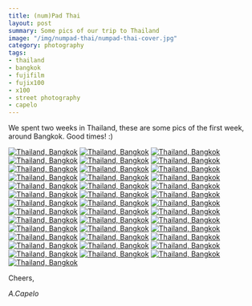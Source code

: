 ```yaml
---
title: (num)Pad Thai
layout: post
summary: Some pics of our trip to Thailand
image: "/img/numpad-thai/numpad-thai-cover.jpg"
category: photography
tags:
- thailand
- bangkok
- fujifilm
- fujix100
- x100
- street photography
- capelo
---
```


We spent two weeks in Thailand, these are some pics of the first week, around Bangkok. Good times! :)

<a href="https://www.flickr.com/photos/acapelo/26864386060/in/photostream" target="_blank" title="Thailand, Bangkok"><img src="https://farm8.staticflickr.com/7162/26864386060_d1daf0aedd_c.jpg" alt="Thailand, Bangkok"></a>
<a href="https://www.flickr.com/photos/acapelo/27070237991/in/photostream" target="_blank" title="Thailand, Bangkok"><img src="https://farm8.staticflickr.com/7088/27070237991_9abef50c9c_c.jpg" alt="Thailand, Bangkok"></a>
<a href="https://www.flickr.com/photos/acapelo/27138891425/in/photostream" target="_blank" title="Thailand, Bangkok"><img src="https://farm8.staticflickr.com/7587/27138891425_ba584e688f_c.jpg" alt="Thailand, Bangkok"></a>
<a href="https://www.flickr.com/photos/acapelo/26864370890/in/photostream" target="_blank" title="Thailand, Bangkok"><img src="https://farm8.staticflickr.com/7349/26864370890_07c3fb2488_c.jpg" alt="Thailand, Bangkok"></a>
<a href="https://www.flickr.com/photos/acapelo/26864365220/in/photostream" target="_blank" title="Thailand, Bangkok"><img src="https://farm8.staticflickr.com/7331/26864365220_d6b0e820ec_c.jpg" alt="Thailand, Bangkok"></a>
<a href="https://www.flickr.com/photos/acapelo/27070322331/in/photostream" target="_blank" title="Thailand, Bangkok"><img src="https://farm8.staticflickr.com/7439/27070322331_7686df5e82_c.jpg" alt="Thailand, Bangkok"></a>
<a href="https://www.flickr.com/photos/acapelo/26533096954/in/photostream" target="_blank" title="Thailand, Bangkok"><img src="https://farm8.staticflickr.com/7258/26533096954_99face8180_c.jpg" alt="Thailand, Bangkok"></a>
<a href="https://www.flickr.com/photos/acapelo/27070222341/in/photostream" target="_blank" title="Thailand, Bangkok"><img src="https://farm8.staticflickr.com/7154/27070222341_df2f51360b_c.jpg" alt="Thailand, Bangkok"></a>
<a href="https://www.flickr.com/photos/acapelo/27105255616/in/photostream" target="_blank" title="Thailand, Bangkok"><img src="https://farm8.staticflickr.com/7588/27105255616_f5639efdbd_c.jpg" alt="Thailand, Bangkok"></a>
<a href="https://www.flickr.com/photos/acapelo/27105244006/in/photostream" target="_blank" title="Thailand, Bangkok"><img src="https://farm8.staticflickr.com/7296/27105244006_b30003f77a_c.jpg" alt="Thailand, Bangkok"></a>
<a href="https://www.flickr.com/photos/acapelo/27070188151/in/photostream" target="_blank" title="Thailand, Bangkok"><img src="https://farm8.staticflickr.com/7575/27070188151_04188a5598_c.jpg" alt="Thailand, Bangkok"></a>
<a href="https://www.flickr.com/photos/acapelo/26864338620/in/photostream" target="_blank" title="Thailand, Bangkok"><img src="https://farm8.staticflickr.com/7416/26864338620_306fb5e622_c.jpg" alt="Thailand, Bangkok"></a>
<a href="https://www.flickr.com/photos/acapelo/27138828365/in/photostream" target="_blank" title="Thailand, Bangkok"><img src="https://farm8.staticflickr.com/7078/27138828365_ec9c1a8ae4_c.jpg" alt="Thailand, Bangkok"></a>
<a href="https://www.flickr.com/photos/acapelo/26534507493/in/photostream" target="_blank" title="Thailand, Bangkok"><img src="https://farm8.staticflickr.com/7588/26534507493_c01cf2f563_c.jpg" alt="Thailand, Bangkok"></a>
<a href="https://www.flickr.com/photos/acapelo/26532952734/in/photostream" target="_blank" title="Thailand, Bangkok"><img src="https://farm8.staticflickr.com/7180/26532952734_a09c1593a6_c.jpg" alt="Thailand, Bangkok"></a>
<a href="https://www.flickr.com/photos/acapelo/27138818935/in/photostream" target="_blank" title="Thailand, Bangkok"><img src="https://farm8.staticflickr.com/7517/27138818935_4d264ec14b_c.jpg" alt="Thailand, Bangkok"></a>
<a href="https://www.flickr.com/photos/acapelo/27043709632/in/photostream" target="_blank" title="Thailand, Bangkok"><img src="https://farm8.staticflickr.com/7276/27043709632_018b15e4f4_c.jpg" alt="Thailand, Bangkok"></a>
<a href="https://www.flickr.com/photos/acapelo/26532928744/in/photostream" target="_blank" title="Thailand, Bangkok"><img src="https://farm8.staticflickr.com/7310/26532928744_a3248c8d6f_c.jpg" alt="Thailand, Bangkok"></a>
<a href="https://www.flickr.com/photos/acapelo/27105335756/in/photostream" target="_blank" title="Thailand, Bangkok"><img src="https://farm8.staticflickr.com/7134/27105335756_f56c5f355b_c.jpg" alt="Thailand, Bangkok"></a>
<a href="https://www.flickr.com/photos/acapelo/27138954485/in/photostream" target="_blank" title="Thailand, Bangkok"><img src="https://farm8.staticflickr.com/7658/27138954485_9d5c7b5287_c.jpg" alt="Thailand, Bangkok"></a>
<a href="https://www.flickr.com/photos/acapelo/26533064974/in/photostream" target="_blank" title="Thailand, Bangkok"><img src="https://farm8.staticflickr.com/7040/26533064974_1666e68de5_c.jpg" alt="Thailand, Bangkok"></a>
<a href="https://www.flickr.com/photos/acapelo/26533045294/in/photostream" target="_blank" title="Thailand, Bangkok"><img src="https://farm8.staticflickr.com/7505/26533045294_fda4727595_c.jpg" alt="Thailand, Bangkok"></a>
<a href="https://www.flickr.com/photos/acapelo/27105318826/in/photostream" target="_blank" title="Thailand, Bangkok"><img src="https://farm8.staticflickr.com/7067/27105318826_d796444029_c.jpg" alt="Thailand, Bangkok"></a>
<a href="https://www.flickr.com/photos/acapelo/26534588313/in/photostream" target="_blank" title="Thailand, Bangkok"><img src="https://farm8.staticflickr.com/7736/26534588313_e60b71c74f_c.jpg" alt="Thailand, Bangkok"></a>
<a href="https://www.flickr.com/photos/acapelo/26532916844/in/photostream" target="_blank" title="Thailand, Bangkok"><img src="https://farm8.staticflickr.com/7171/26532916844_aaac3aaf4e_c.jpg" alt="Thailand, Bangkok"></a>
<a href="https://www.flickr.com/photos/acapelo/26534479603/in/photostream" target="_blank" title="Thailand, Bangkok"><img src="https://farm8.staticflickr.com/7776/26534479603_0f4d544232_c.jpg" alt="Thailand, Bangkok"></a>
<a href="https://www.flickr.com/photos/acapelo/27070112361/in/photostream" target="_blank" title="Thailand, Bangkok"><img src="https://farm8.staticflickr.com/7275/27070112361_5098518a49_c.jpg" alt="Thailand, Bangkok"></a>
<a href="https://www.flickr.com/photos/acapelo/27138765715/in/photostream" target="_blank" title="Thailand, Bangkok"><img src="https://farm8.staticflickr.com/7152/27138765715_aebb338f90_c.jpg" alt="Thailand, Bangkok"></a>
<a href="https://www.flickr.com/photos/acapelo/26532889044/in/photostream" target="_blank" title="Thailand, Bangkok"><img src="https://farm8.staticflickr.com/7667/26532889044_fd3e2a6f6b_c.jpg" alt="Thailand, Bangkok"></a>
<a href="https://www.flickr.com/photos/acapelo/27070073681/in/photostream" target="_blank" title="Thailand, Bangkok"><img src="https://farm8.staticflickr.com/7357/27070073681_f11da518f2_c.jpg" alt="Thailand, Bangkok"></a>
<a href="https://www.flickr.com/photos/acapelo/27105119936/in/photostream" target="_blank" title="Thailand, Bangkok"><img src="https://farm8.staticflickr.com/7374/27105119936_d7e147d685_c.jpg" alt="Thailand, Bangkok"></a>
<a href="https://www.flickr.com/photos/acapelo/27043663082/in/photostream" target="_blank" title="Thailand, Bangkok"><img src="https://farm8.staticflickr.com/7287/27043663082_3bab05505c_c.jpg" alt="Thailand, Bangkok"></a>
<a href="https://www.flickr.com/photos/acapelo/27043652542/in/photostream" target="_blank" title="Thailand, Bangkok"><img src="https://farm8.staticflickr.com/7054/27043652542_8240ce834f_c.jpg" alt="Thailand, Bangkok"></a>
<a href="https://www.flickr.com/photos/acapelo/27070031291/in/photostream" target="_blank" title="Thailand, Bangkok"><img src="https://farm8.staticflickr.com/7649/27070031291_665ff01a14_c.jpg" alt="Thailand, Bangkok"></a>
<a href="https://www.flickr.com/photos/acapelo/27138708245/in/photostream" target="_blank" title="Thailand, Bangkok"><img src="https://farm8.staticflickr.com/7227/27138708245_5e3bbc37f8_c.jpg" alt="Thailand, Bangkok"></a>
<a href="https://www.flickr.com/photos/acapelo/26864159210/in/photostream" target="_blank" title="Thailand, Bangkok"><img src="https://farm8.staticflickr.com/7718/26864159210_c5b2a7d22a_c.jpg" alt="Thailand, Bangkok"></a>
<a href="https://www.flickr.com/photos/acapelo/27043621432/in/photostream" target="_blank" title="Thailand, Bangkok"><img src="https://farm8.staticflickr.com/7056/27043621432_68c115f51a_c.jpg" alt="Thailand, Bangkok"></a>
<a href="https://www.flickr.com/photos/acapelo/26534383693/in/photostream" target="_blank" title="Thailand, Bangkok"><img src="https://farm8.staticflickr.com/7138/26534383693_b7303be9f6_c.jpg" alt="Thailand, Bangkok"></a>
<a href="https://www.flickr.com/photos/acapelo/27043607792/in/photostream" target="_blank" title="Thailand, Bangkok"><img src="https://farm8.staticflickr.com/7377/27043607792_f2e0446250_c.jpg" alt="Thailand, Bangkok"></a>
<a href="https://www.flickr.com/photos/acapelo/26532820014/in/photostream" target="_blank" title="Thailand, Bangkok"><img src="https://farm8.staticflickr.com/7733/26532820014_238b401f25_c.jpg" alt="Thailand, Bangkok"></a>

Cheers,

*A.Capelo*
